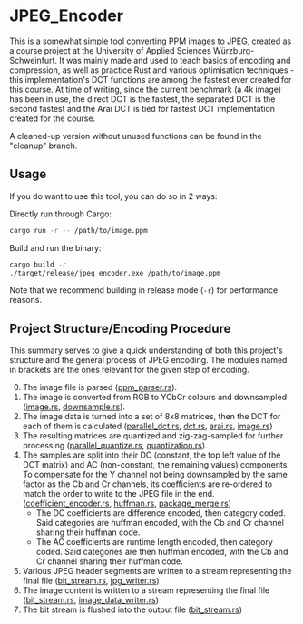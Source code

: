 # JPEG_Encoder

This is a somewhat simple tool converting PPM images to JPEG, created as a course project at the University of Applied Sciences Würzburg-Schweinfurt. It was mainly made and used to teach basics of encoding and compression, as well as practice Rust and various optimisation techniques - this implementation's DCT functions are among the fastest ever created for this course. At time of writing, since the current benchmark (a 4k image) has been in use, the direct DCT is the fastest, the separated DCT is the second fastest and the Arai DCT is tied for fastest DCT implementation created for the course.

A cleaned-up version without unused functions can be found in the "cleanup" branch.

## Usage

If you do want to use this tool, you can do so in 2 ways:

Directly run through Cargo:

```bash
cargo run -r -- /path/to/image.ppm
```

Build and run the binary:

```bash
cargo build -r
./target/release/jpeg_encoder.exe /path/to/image.ppm
```

Note that we recommend building in release mode (``-r``) for performance reasons.

## Project Structure/Encoding Procedure

This summary serves to give a quick understanding of both this project's structure and the general process of JPEG encoding. The modules named in brackets are the ones relevant for the given step of encoding.

0. The image file is parsed ([ppm_parser.rs](./src/ppm_parser.rs)).
1. The image is converted from RGB to YCbCr colours and downsampled ([image.rs](./src/image.rs), [downsample.rs](./src/downsample.rs)).
2. The image data is turned into a set of 8x8 matrices, then the DCT for each of them is calculated ([parallel_dct.rs](./src/parallel_dct.rs), [dct.rs](./src/dct.rs), [arai.rs](./src/arai.rs), [image.rs](./src/image.rs))
3. The resulting matrices are quantized and zig-zag-sampled for further processing ([parallel_quantize.rs](./src/parallel_quantize.rs), [quantization.rs](./src/quantization.rs)).
4. The samples are split into their DC (constant, the top left value of the DCT matrix) and AC (non-constant, the remaining values) components. To compensate for the Y channel not being downsampled by the same factor as the Cb and Cr channels, its coefficients are re-ordered to match the order to write to the JPEG file in the end. ([coefficient_encoder.rs](./src/coefficient_encoder.rs), [huffman.rs](./src/huffman.rs), [package_merge.rs](./src/package_merge.rs))
    - The DC coefficients are difference encoded, then category coded. Said categories are huffman encoded, with the Cb and Cr channel sharing their huffman code.
    - The AC coefficients are runtime length encoded, then category coded. Said categories are then huffman encoded, with the Cb and Cr channel sharing their huffman code.
5. Various JPEG header segments are written to a stream representing the final file ([bit_stream.rs](./src/bit_stream.rs), [jpg_writer.rs](./src/jpg_writer.rs))
6. The image content is written to a stream representing the final file ([bit_stream.rs](./src/bit_stream.rs), [image_data_writer.rs](./src/jpg_writer.rs))
7. The bit stream is flushed into the output file ([bit_stream.rs](./src/bit_stream.rs))
